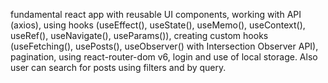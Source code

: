 fundamental react app with reusable UI components, 
working with API (axios), 
using hooks (useEffect(), useState(), useMemo(), useContext(), useRef(), useNavigate(), useParams()), 
creating custom hooks (useFetching(), usePosts(), useObserver() with Intersection Observer API), 
pagination, 
using react-router-dom v6, 
login and use of local storage. 
Also user can search for posts using filters and by query.

